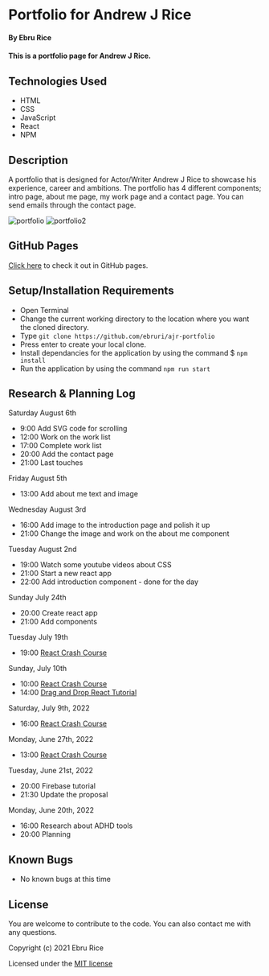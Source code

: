 # Portfolio for Andrew J Rice

#### By Ebru Rice

#### This is a portfolio page for Andrew J Rice.

## Technologies Used

* HTML
* CSS
* JavaScript
* React
* NPM

## Description
A portfolio that is designed for Actor/Writer Andrew J Rice to showcase his experience, career and ambitions. The portfolio has 4 different components; intro page, about me page, my work page and a contact page. You can send emails through the contact page. 


![portfolio](src/img/portfolio.jpeg)
![portfolio2](src/img/portfoliodark.jpeg)


## GitHub Pages

[Click here](https://ebruri.github.io/ajr-portfolio) to check it out in GitHub pages.

## Setup/Installation Requirements

* Open Terminal
* Change the current working directory to the location where you want the cloned directory.
* Type ``git clone https://github.com/ebruri/ajr-portfolio``
* Press enter to create your local clone.
* Install dependancies for the application by using the command $ ``npm install``
* Run the application by using the command ``npm run start``

## Research & Planning Log

Saturday August 6th
* 9:00 Add SVG code for scrolling
* 12:00 Work on the work list
* 17:00 Complete work list
* 20:00 Add the contact page
* 21:00 Last touches

Friday August 5th
* 13:00 Add about me text and image  

Wednesday August 3rd
* 16:00 Add image to the introduction page and polish it up
* 21:00 Change the image and work on the about me component

Tuesday August 2nd
* 19:00 Watch some youtube videos about CSS
* 21:00 Start a new react app
* 22:00 Add introduction component - done for the day

Sunday July 24th
* 20:00 Create react app
* 21:00 Add components

Tuesday July 19th
* 19:00 [React Crash Course](https://www.youtube.com/watch?v=Dorf8i6lCuk&ab_channel=Academind)

Sunday, July 10th
* 10:00 [React Crash Course](https://www.youtube.com/watch?v=Dorf8i6lCuk&ab_channel=Academind)
* 14:00 [Drag and Drop React Tutorial](https://www.youtube.com/watch?v=4bzJrEETW4w)

Saturday, July 9th, 2022
* 16:00 [React Crash Course](https://www.youtube.com/watch?v=Dorf8i6lCuk&ab_channel=Academind)

Monday, June 27th, 2022
* 13:00 [React Crash Course](https://www.youtube.com/watch?v=Dorf8i6lCuk&ab_channel=Academind)

Tuesday, June 21st, 2022
* 20:00 Firebase tutorial
* 21:30 Update the proposal 

Monday, June 20th, 2022
* 16:00 Research about ADHD tools 
* 20:00 Planning 

## Known Bugs

* No known bugs at this time

## License

You are welcome to contribute to the code. You can also contact me with any questions.

Copyright (c) 2021 Ebru Rice

Licensed under the [MIT license](license.txt)